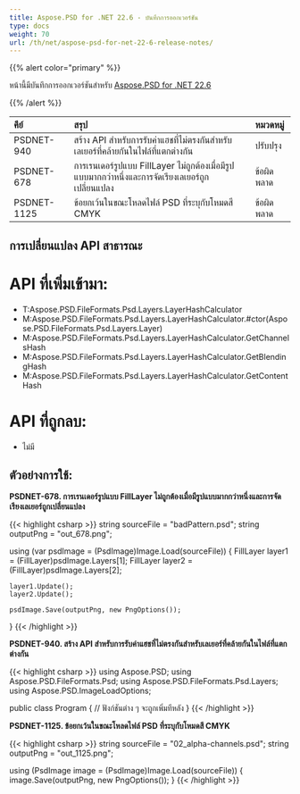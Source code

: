 ```yaml
---
title: Aspose.PSD for .NET 22.6 - บันทึกการออกเวอร์ชัน
type: docs
weight: 70
url: /th/net/aspose-psd-for-net-22-6-release-notes/
---
```


{{% alert color="primary" %}}

หน้านี้มีบันทึกการออกเวอร์ชันสำหรับ [Aspose.PSD for .NET 22.6](https://www.nuget.org/packages/Aspose.PSD/)

{{% /alert %}}

|**คีย์**|**สรุป**|**หมวดหมู่**|
| :- | :- | :- |
|PSDNET-940|สร้าง API สำหรับการรับค่าแฮชที่ไม่ตรงกันสำหรับเลเยอร์ที่คล้ายกันในไฟล์ที่แตกต่างกัน|ปรับปรุง|
|PSDNET-678|การเรนเดอร์รูปแบบ FillLayer ไม่ถูกต้องเมื่อมีรูปแบบมากกว่าหนึ่งและการจัดเรียงเลเยอร์ถูกเปลี่ยนแปลง|ข้อผิดพลาด|
|PSDNET-1125|ข้อยกเว้นในขณะโหลดไฟล์ PSD ที่ระบุกับโหมดสี CMYK|ข้อผิดพลาด|

## **การเปลี่ยนแปลง API สาธารณะ**
# **API ที่เพิ่มเข้ามา:**
- T:Aspose.PSD.FileFormats.Psd.Layers.LayerHashCalculator
- M:Aspose.PSD.FileFormats.Psd.Layers.LayerHashCalculator.#ctor(Aspose.PSD.FileFormats.Psd.Layers.Layer)
- M:Aspose.PSD.FileFormats.Psd.Layers.LayerHashCalculator.GetChannelsHash
- M:Aspose.PSD.FileFormats.Psd.Layers.LayerHashCalculator.GetBlendingHash
- M:Aspose.PSD.FileFormats.Psd.Layers.LayerHashCalculator.GetContentHash

# **API ที่ถูกลบ:**
- ไม่มี

## **ตัวอย่างการใช้:**

**PSDNET-678. การเรนเดอร์รูปแบบ FillLayer ไม่ถูกต้องเมื่อมีรูปแบบมากกว่าหนึ่งและการจัดเรียงเลเยอร์ถูกเปลี่ยนแปลง**

{{< highlight csharp >}}
string sourceFile = "badPattern.psd";
string outputPng = "out_678.png";

using (var psdImage = (PsdImage)Image.Load(sourceFile))
{
    FillLayer layer1 = (FillLayer)psdImage.Layers[1];
    FillLayer layer2 = (FillLayer)psdImage.Layers[2];

    layer1.Update();
    layer2.Update();

    psdImage.Save(outputPng, new PngOptions());
}
{{< /highlight >}}

**PSDNET-940. สร้าง API สำหรับการรับค่าแฮชที่ไม่ตรงกันสำหรับเลเยอร์ที่คล้ายกันในไฟล์ที่แตกต่างกัน**

{{< highlight csharp >}}
using Aspose.PSD;
using Aspose.PSD.FileFormats.Psd;
using Aspose.PSD.FileFormats.Psd.Layers;
using Aspose.PSD.ImageLoadOptions;

public class Program
{
    // ฟังก์ชันต่าง ๆ จะถูกเพิ่มทีหลัง
}
{{< /highlight >}}

**PSDNET-1125. ข้อยกเว้นในขณะโหลดไฟล์ PSD ที่ระบุกับโหมดสี CMYK**

{{< highlight csharp >}}
string sourceFile = "02_alpha-channels.psd";
string outputPng = "out_1125.png";

using (PsdImage image = (PsdImage)Image.Load(sourceFile))
{
    image.Save(outputPng, new PngOptions());
}
{{< /highlight >}}